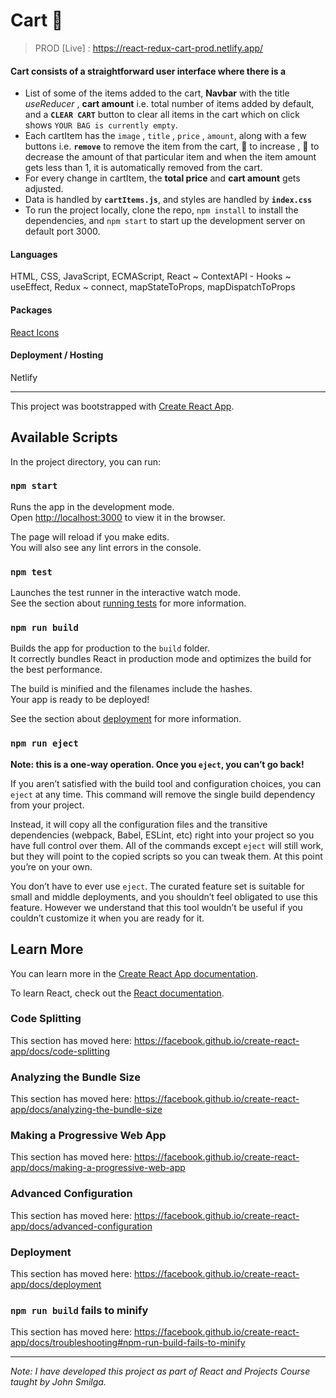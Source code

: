 # Cart 🛒

> PROD [Live] : https://react-redux-cart-prod.netlify.app/

#### Cart consists of a straightforward user interface where there is a

- List of some of the items added to the cart, **Navbar** with the title _useReducer_ , **cart amount** i.e. total number of items added by default, and a **`CLEAR CART`** button to clear all items in the cart which on click shows `YOUR BAG is currently empty`.
- Each cartItem has the `image` , `title` , `price` , `amount`, along with a few buttons i.e. **`remove`** to remove the item from the cart, 🔼 to increase , 🔽 to decrease the amount of that particular item and when the item amount gets less than 1, it is automatically removed from the cart.
- For every change in cartItem, the **total price** and **cart amount** gets adjusted.
- Data is handled by **`cartItems.js`**, and styles are handled by **`index.css`**
- To run the project locally, clone the repo, `npm install` to install the dependencies, and `npm start` to start up the development server on default port 3000.

#### Languages

HTML, CSS, JavaScript, ECMAScript, React ~ ContextAPI - Hooks ~ useEffect, Redux ~ connect, mapStateToProps, mapDispatchToProps

#### Packages

[React Icons](https://www.npmjs.com/package/react-icons)

#### Deployment / Hosting

Netlify

---

This project was bootstrapped with [Create React App](https://github.com/facebook/create-react-app).

## Available Scripts

In the project directory, you can run:

### `npm start`

Runs the app in the development mode.<br />
Open [http://localhost:3000](http://localhost:3000) to view it in the browser.

The page will reload if you make edits.<br />
You will also see any lint errors in the console.

### `npm test`

Launches the test runner in the interactive watch mode.<br />
See the section about [running tests](https://facebook.github.io/create-react-app/docs/running-tests) for more information.

### `npm run build`

Builds the app for production to the `build` folder.<br />
It correctly bundles React in production mode and optimizes the build for the best performance.

The build is minified and the filenames include the hashes.<br />
Your app is ready to be deployed!

See the section about [deployment](https://facebook.github.io/create-react-app/docs/deployment) for more information.

### `npm run eject`

**Note: this is a one-way operation. Once you `eject`, you can’t go back!**

If you aren’t satisfied with the build tool and configuration choices, you can `eject` at any time. This command will remove the single build dependency from your project.

Instead, it will copy all the configuration files and the transitive dependencies (webpack, Babel, ESLint, etc) right into your project so you have full control over them. All of the commands except `eject` will still work, but they will point to the copied scripts so you can tweak them. At this point you’re on your own.

You don’t have to ever use `eject`. The curated feature set is suitable for small and middle deployments, and you shouldn’t feel obligated to use this feature. However we understand that this tool wouldn’t be useful if you couldn’t customize it when you are ready for it.

## Learn More

You can learn more in the [Create React App documentation](https://facebook.github.io/create-react-app/docs/getting-started).

To learn React, check out the [React documentation](https://reactjs.org/).

### Code Splitting

This section has moved here: https://facebook.github.io/create-react-app/docs/code-splitting

### Analyzing the Bundle Size

This section has moved here: https://facebook.github.io/create-react-app/docs/analyzing-the-bundle-size

### Making a Progressive Web App

This section has moved here: https://facebook.github.io/create-react-app/docs/making-a-progressive-web-app

### Advanced Configuration

This section has moved here: https://facebook.github.io/create-react-app/docs/advanced-configuration

### Deployment

This section has moved here: https://facebook.github.io/create-react-app/docs/deployment

### `npm run build` fails to minify

This section has moved here: https://facebook.github.io/create-react-app/docs/troubleshooting#npm-run-build-fails-to-minify

---

_Note: I have developed this project as part of React and Projects Course taught by John Smilga._
